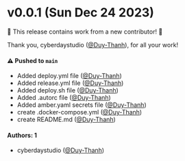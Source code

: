 # v0.0.1 (Sun Dec 24 2023)

:tada: This release contains work from a new contributor! :tada:

Thank you, cyberdaystudio ([@Duy-Thanh](https://github.com/Duy-Thanh)), for all your work!

#### ⚠️ Pushed to `main`

- Added deploy.yml file ([@Duy-Thanh](https://github.com/Duy-Thanh))
- Added release.yml file ([@Duy-Thanh](https://github.com/Duy-Thanh))
- Added deploy.sh file ([@Duy-Thanh](https://github.com/Duy-Thanh))
- Added .autorc file ([@Duy-Thanh](https://github.com/Duy-Thanh))
- Added amber.yaml secrets file ([@Duy-Thanh](https://github.com/Duy-Thanh))
- create .docker-compose.yml ([@Duy-Thanh](https://github.com/Duy-Thanh))
- create README.md ([@Duy-Thanh](https://github.com/Duy-Thanh))

#### Authors: 1

- cyberdaystudio ([@Duy-Thanh](https://github.com/Duy-Thanh))
